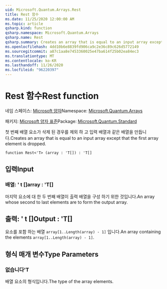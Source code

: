 ```yaml
---
uid: Microsoft.Quantum.Arrays.Rest
title: Rest 함수
ms.date: 11/25/2020 12:00:00 AM
ms.topic: article
qsharp.kind: function
qsharp.namespace: Microsoft.Quantum.Arrays
qsharp.name: Rest
qsharp.summary: Creates an array that is equal to an input array except that the first array element is dropped.
ms.openlocfilehash: 4dd10b6e8839fd906ca9c2e36c89c626d5772149
ms.sourcegitcommit: a87c1aa8e7453360025e47ba614f25b02ea84ec3
ms.translationtype: MT
ms.contentlocale: ko-KR
ms.lasthandoff: 11/26/2020
ms.locfileid: "96220397"
---
```

# <a name="rest-function"></a><span data-ttu-id="aee35-102">Rest 함수</span><span class="sxs-lookup"><span data-stu-id="aee35-102">Rest function</span></span>

<span data-ttu-id="aee35-103">네임 스페이스: [Microsoft 양자](xref:Microsoft.Quantum.Arrays)</span><span class="sxs-lookup"><span data-stu-id="aee35-103">Namespace: [Microsoft.Quantum.Arrays](xref:Microsoft.Quantum.Arrays)</span></span>

<span data-ttu-id="aee35-104">패키지: [Microsoft 양자 표준](https://nuget.org/packages/Microsoft.Quantum.Standard)</span><span class="sxs-lookup"><span data-stu-id="aee35-104">Package: [Microsoft.Quantum.Standard](https://nuget.org/packages/Microsoft.Quantum.Standard)</span></span>


<span data-ttu-id="aee35-105">첫 번째 배열 요소가 삭제 된 경우를 제외 하 고 입력 배열과 같은 배열을 만듭니다.</span><span class="sxs-lookup"><span data-stu-id="aee35-105">Creates an array that is equal to an input array except that the first array element is dropped.</span></span>

```qsharp
function Rest<'T> (array : 'T[]) : 'T[]
```


## <a name="input"></a><span data-ttu-id="aee35-106">입력</span><span class="sxs-lookup"><span data-stu-id="aee35-106">Input</span></span>

### <a name="array--t"></a><span data-ttu-id="aee35-107">배열: ' t []</span><span class="sxs-lookup"><span data-stu-id="aee35-107">array : 'T[]</span></span>

<span data-ttu-id="aee35-108">마지막 요소에 대 한 두 번째 배열이 출력 배열을 구성 하기 위한 것입니다.</span><span class="sxs-lookup"><span data-stu-id="aee35-108">An array whose second to last elements are to form the output array.</span></span>



## <a name="output--t"></a><span data-ttu-id="aee35-109">출력: ' t []</span><span class="sxs-lookup"><span data-stu-id="aee35-109">Output : 'T[]</span></span>

<span data-ttu-id="aee35-110">요소를 포함 하는 배열 `array[1..Length(array) - 1]` 입니다.</span><span class="sxs-lookup"><span data-stu-id="aee35-110">An array containing the elements `array[1..Length(array) - 1]`.</span></span>

## <a name="type-parameters"></a><span data-ttu-id="aee35-111">형식 매개 변수</span><span class="sxs-lookup"><span data-stu-id="aee35-111">Type Parameters</span></span>

### <a name="t"></a><span data-ttu-id="aee35-112">없습니다</span><span class="sxs-lookup"><span data-stu-id="aee35-112">'T</span></span>

<span data-ttu-id="aee35-113">배열 요소의 형식입니다.</span><span class="sxs-lookup"><span data-stu-id="aee35-113">The type of the array elements.</span></span>